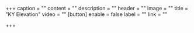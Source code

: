 +++
caption = ""
content = ""
description = ""
header = ""
image = ""
title = "KY Elevation"
video = ""
[button]
enable = false
label = ""
link = ""

+++
